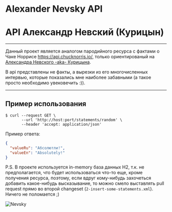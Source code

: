 # Alexander Nevsky API

# API Александр Невский (Курицын)

____
Данный проект является аналогом пародийного ресурса с фактами о Чаке Норрисе https://api.chucknorris.io/,
только ориентированый на [Александра Невского -aka- Курицына](https://www.kinopoisk.ru/name/224576/).

В api представлены не факты, а вырезки из его многочисленных интервью, которые показались мне наиболее забавными
(а такое просто необходимо увековечить :)).

____

## Пример использования

```
$ curl --request GET \
       --url 'http://host:port/statements/random' \
       --header 'accept: application/json'
```

Пример ответа:

```json
{
  "valueRu": "Абсолютли!",
  "valueEn": "Absolutely!"
}
```

P.S. В проекте используется in-memory база данных H2, т.к. не предполагается, что будет использоваться что-то еще,
кроме получения ресурса, поэтому, если вдруг кому-нибудь захочеться добавить какое-нибудь высказывание, то
можно смело выставлять pull request прямо во второй changeset (`2-insert-some-statements.xml`). Ничего не поломается ;)

![Nevsky](https://downloader.disk.yandex.ru/preview/92d72db5a44d01b1f2d38ca6c79655cd8f563d41526902105667b98861f6d7bf/6447086e/0Ko8c4YsBFhQeFhTOEYydXjV7M8yIyCEx0Xf5cY9dfJcx-P6wwx5iyeLrdBfcls_QZwStoT1bl-wytOocZ8D1g%3D%3D?uid=0&filename=double-nevsky.jpg&disposition=inline&hash=&limit=0&content_type=image%2Fjpeg&owner_uid=0&tknv=v2&size=1075x895 "Невский")
